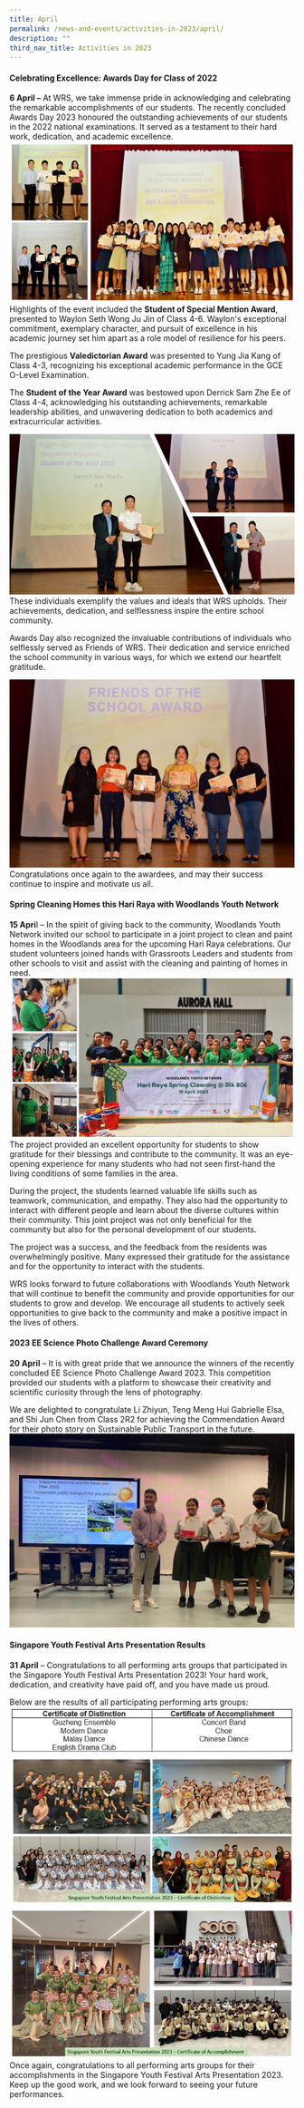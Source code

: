 ```yaml
---
title: April
permalink: /news-and-events/activities-in-2023/april/
description: ""
third_nav_title: Activities in 2023
---
```

#### Celebrating Excellence: Awards Day for Class of 2022

**6 April –** At WRS, we take immense pride in acknowledging and celebrating the remarkable accomplishments of our students. The recently concluded Awards Day 2023 honoured the outstanding achievements of our students in the 2022 national examinations. It served as a testament to their hard work, dedication, and academic excellence.
![](/images/picture1may%202023.jpg)
Highlights of the event included the **Student of Special Mention Award**, presented to Waylon Seth Wong Ju Jin of Class 4-6. Waylon's exceptional commitment, exemplary character, and pursuit of excellence in his academic journey set him apart as a role model of resilience for his peers.

The prestigious **Valedictorian Award** was presented to Yung Jia Kang of Class 4-3, recognizing his exceptional academic performance in the GCE O-Level Examination. 

The **Student of the Year Award** was bestowed upon Derrick Sam Zhe Ee of Class 4-4, acknowledging his outstanding achievements, remarkable leadership abilities, and unwavering dedication to both academics and extracurricular activities.

![](/images/picture2apr2023.jpg)
These individuals exemplify the values and ideals that WRS upholds. Their achievements, dedication, and selflessness inspire the entire school community.

Awards Day also recognized the invaluable contributions of individuals who selflessly served as Friends of WRS. Their dedication and service enriched the school community in various ways, for which we extend our heartfelt gratitude.

![](/images/picture3apr23.jpg)
Congratulations once again to the awardees, and may their success continue to inspire and motivate us all.


#### Spring Cleaning Homes this Hari Raya with Woodlands Youth Network
**15 Apri**l – In the spirit of giving back to the community, Woodlands Youth Network invited our school to participate in a joint project to clean and paint homes in the Woodlands area for the upcoming Hari Raya celebrations. Our student volunteers joined hands with Grassroots Leaders and students from other schools to visit and assist with the cleaning and painting of homes in need.
![](/images/picture4apr23.jpg)
The project provided an excellent opportunity for students to show gratitude for their blessings and contribute to the community. It was an eye-opening experience for many students who had not seen first-hand the living conditions of some families in the area.

During the project, the students learned valuable life skills such as teamwork, communication, and empathy. They also had the opportunity to interact with different people and learn about the diverse cultures within their community. This joint project was not only beneficial for the community but also for the personal development of our students.

The project was a success, and the feedback from the residents was overwhelmingly positive. Many expressed their gratitude for the assistance and for the opportunity to interact with the students.

WRS looks forward to future collaborations with Woodlands Youth Network that will continue to benefit the community and provide opportunities for our students to grow and develop. We encourage all students to actively seek opportunities to give back to the community and make a positive impact in the lives of others.


#### 2023 EE Science Photo Challenge Award Ceremony
**20 April** – It is with great pride that we announce the winners of the recently concluded EE Science Photo Challenge Award 2023. This competition provided our students with a platform to showcase their creativity and scientific curiosity through the lens of photography.

We are delighted to congratulate Li Zhiyun, Teng Meng Hui Gabrielle Elsa, and Shi Jun Chen from Class 2R2 for achieving the Commendation Award for their photo story on Sustainable Public Transport in the future. 
![](/images/picture5apr23.jpg)


#### Singapore Youth Festival Arts Presentation Results
**31 April** – Congratulations to all performing arts groups that participated in the Singapore Youth Festival Arts Presentation 2023! Your hard work, dedication, and creativity have paid off, and you have made us proud. 

Below are the results of all participating performing arts groups: 
![](/images/capture6apr23.JPG)
![](/images/picture7apr23.jpg)
![](/images/picture8apr23.jpg)
Once again, congratulations to all performing arts groups for their accomplishments in the Singapore Youth Festival Arts Presentation 2023. Keep up the good work, and we look forward to seeing your future performances.